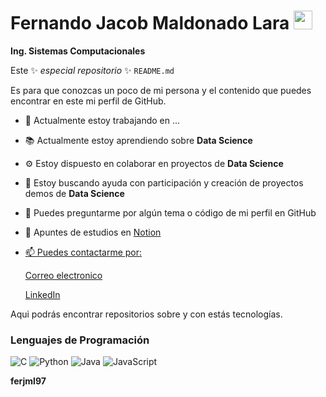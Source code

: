 # Fernando Jacob Maldonado Lara  <img src= "https://cdnjs.cloudflare.com/ajax/libs/twemoji/13.0.2/72x72/1f1f2-1f1fd.png" width="30" >  

**Ing. Sistemas Computacionales** 


Este ✨ _especial repositorio_ ✨ `README.md` 

Es para que conozcas un poco de mi persona y el contenido que puedes encontrar en este mi perfil de GitHub.



- 💼  Actualmente estoy trabajando en ...
- 📚  Actualmente estoy aprendiendo sobre **Data Science**
- ⚙   Estoy dispuesto en colaborar en proyectos de **Data Science** 
- 👀  Estoy buscando ayuda con participación y creación de proyectos demos de **Data Science** 
- 💬  Puedes preguntarme por algún tema o código de mi perfil en GitHub
- 📓  Apuntes de estudios en <a href="https://www.notion.so/ferjml97">Notion
- 📫  Puedes contactarme por:
  
  <a href= "ferjml97@gmail.com">Correo electronico</a>
  
  <a href= "https://www.linkedin.com/in/ferjml97/">LinkedIn</a>
       
Aqui podrás encontrar repositorios sobre y con estás tecnologías.

### Lenguajes de Programación
  
![C](http://img.shields.io/badge/-C-A8B9CC?style=flat-square&logo=c&logoColor=ffffff)
![Python](http://img.shields.io/badge/-Python-3776AB?style=flat-square&logo=python&logoColor=ffffff)
![Java](http://img.shields.io/badge/-Java-5B4638?style=flat-square&logo=java&logoColor=ffffff)
![JavaScript](https://img.shields.io/badge/-JavaScript-F7DF1E?style=flat-square&logo=javascript&logoColor=ffffff)

  **ferjml97**
